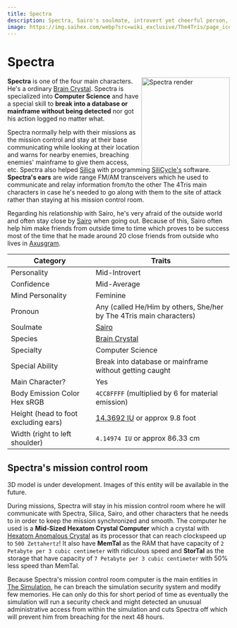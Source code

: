 ```yaml
---
title: Spectra
description: Spectra, Sairo's soulmate, introvert yet cheerful person, and a very smart computer enthusiast! One of the four main characters.
image: https://img.saihex.com/webp?src=wiki_exclusive/The4Tris/page_icon/characters/spectra/spectra.png
---
```

# Spectra
<img alt="Spectra render" align="right" width="200" src="https://img.saihex.com/webp?src=wiki_exclusive/The4Tris/page_icon/characters/spectra/spectra.png">

**Spectra** is one of the four main characters. He's a ordinary [Brain Crystal](../logic/Brain_Crystal). Spectra is specialized into **Computer Science** and have a special skill to **break into a database or mainframe without being detected** nor got his action logged no matter what.

Spectra normally help with their missions as the mission control and stay at their base communicating while looking at their location and warns for nearby enemies, breaching enemies' mainframe to give them access, etc. Spectra also helped [Silica](../Characters/Silica) with programming [SiliCycle's](../Characters/Silica#silicycle) software.
**Spectra's ears** are wide range FM/AM transceivers which he used to communicate and relay information from/to the other The 4Tris main characters in case he's needed to go along with them to the site of attack rather than staying at his mission control room.

Regarding his relationship with Sairo, he's very afraid of the outside world and often stay close by [Sairo](../Characters/Sairo) when going out. Because of this, Sairo often help him make friends from outside time to time which proves to be success most of the time that he made around 20 close friends from outside who lives in [Axusgram](../non_char_entity/triangle_electronics#axusgram).

| Category    | Traits |
| -------- | ------- |
| Personality  | Mid-Introvert    |
| Confidence | Mid-Average     |
| Mind Personality    |  Feminine   |
| Pronoun | Any (called He/Him by others, She/her by The 4Tris main characters) |
| Soulmate | [Sairo](../Characters/Sairo) |
| Species | [Brain Crystal](../logic/Brain_Crystal) |
| Specialty | Computer Science |
| Special Ability | Break into database or mainframe without getting caught |
| Main Character? | Yes |
| Body Emission Color Hex sRGB | `4CC8FFFF` (multiplied by 6 for material emission) |
| Height (head to foot excluding ears) | [14.3692 IU](../../#iskyverse) or approx 9.8 foot |
| Width (right to left shoulder) | `4.14974 IU` or approx 86.33 cm |

## Spectra's mission control room
<p class="warning_box">3D model is under development. Images of this entity will be available in the future.</p>

During missions, Spectra will stay in his mission control room where he will communicate with Spectra, Silica, Sairo, and other characters that he needs to in order to keep the mission synchronized and smooth. The computer he used is a **Mid-Sized Hexatom Crystal Computer** which a crystal with [Hexatom Anomalous Crystal](../logic/Hexatom) as its processor that can reach clockspeed up to `500 Zettahertz`! It also have **MemTal** as the RAM that have capacity of `2 Petabyte per 3 cubic centimeter` with ridiculous speed and **StorTal** as the storage that have capacity of `7 Petabyte per 3 cubic centimeter` with 50% less speed than MemTal.

Because Spectra's mission control room computer is the main entities in [The Simulation](../Dimensions/the_simulation), he can breach the simulation security system and modify few memories. He can only do this for short period of time as eventually the simulation will run a security check and might detected an unusual administrative access from within the simulation and cuts Spectra off which will prevent him from breaching for the next 48 hours.